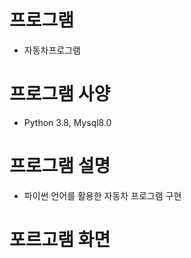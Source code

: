 # 프로그램
  - 자동차프로그램
 
# 프로그램 사양
  - Python 3.8, Mysql8.0

# 프로그램 설명
  - 파이썬 언어를 활용한 자동차 프로그램 구현

# 포르고램 화면
